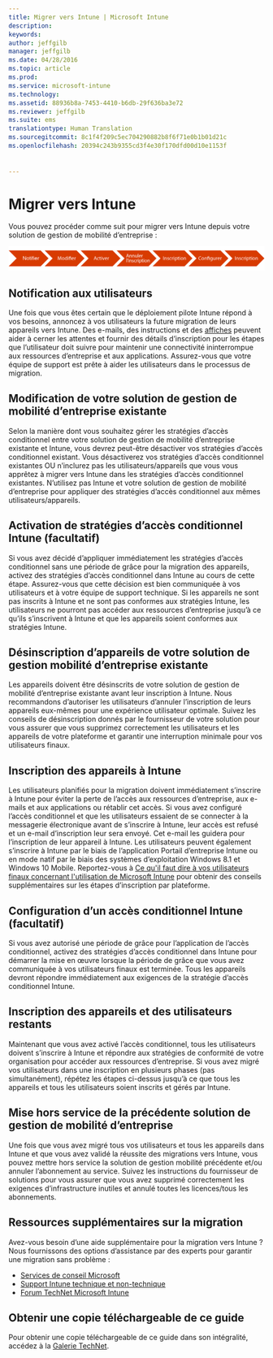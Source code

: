```yaml
---
title: Migrer vers Intune | Microsoft Intune
description: 
keywords: 
author: jeffgilb
manager: jeffgilb
ms.date: 04/28/2016
ms.topic: article
ms.prod: 
ms.service: microsoft-intune
ms.technology: 
ms.assetid: 88936b8a-7453-4410-b6db-29f636ba3e72
ms.reviewer: jeffgilb
ms.suite: ems
translationtype: Human Translation
ms.sourcegitcommit: 8c1f4f209c5ec704290882b8f6f71e0b1b01d21c
ms.openlocfilehash: 20394c243b9355cd3f4e30f170dfd00d10e1153f


---
```


# Migrer vers Intune


Vous pouvez procéder comme suit pour migrer vers Intune depuis votre solution de gestion de mobilité d’entreprise :

![Étapes de migration pour Intune](./media/migrate-intune-steps.png)

## Notification aux utilisateurs

Une fois que vous êtes certain que le déploiement pilote Intune répond à vos besoins, annoncez à vos utilisateurs la future migration de leurs appareils vers Intune. Des e-mails, des instructions et des [affiches](https://gallery.technet.microsoft.com/Intune-End-User-Enrollment-3a0c9b0c?WT.mc_id=Blog_Intune_General_PCIT) peuvent aider à cerner les attentes et fournir des détails d’inscription pour les étapes que l’utilisateur doit suivre pour maintenir une connectivité ininterrompue aux ressources d’entreprise et aux applications. Assurez-vous que votre équipe de support est prête à aider les utilisateurs dans le processus de migration.

## Modification de votre solution de gestion de mobilité d’entreprise existante

Selon la manière dont vous souhaitez gérer les stratégies d’accès conditionnel entre votre solution de gestion de mobilité d’entreprise existante et Intune, vous devrez peut-être désactiver vos stratégies d’accès conditionnel existant. Vous désactiverez vos stratégies d’accès conditionnel existantes OU n’inclurez pas les utilisateurs/appareils que vous vous apprêtez à migrer vers Intune dans les stratégies d’accès conditionnel existantes.  N’utilisez pas Intune et votre solution de gestion de mobilité d’entreprise pour appliquer des stratégies d’accès conditionnel aux mêmes utilisateurs/appareils.

## Activation de stratégies d’accès conditionnel Intune (facultatif)

Si vous avez décidé d’appliquer immédiatement les stratégies d’accès conditionnel sans une période de grâce pour la migration des appareils, activez des stratégies d’accès conditionnel dans Intune au cours de cette étape.  Assurez-vous que cette décision est bien communiquée à vos utilisateurs et à votre équipe de support technique.  Si les appareils ne sont pas inscrits à Intune et ne sont pas conformes aux stratégies Intune, les utilisateurs ne pourront pas accéder aux ressources d’entreprise jusqu’à ce qu’ils s’inscrivent à Intune et que les appareils soient conformes aux stratégies Intune.

## Désinscription d’appareils de votre solution de gestion mobilité d’entreprise existante

Les appareils doivent être désinscrits de votre solution de gestion de mobilité d’entreprise existante avant leur inscription à Intune. Nous recommandons d’autoriser les utilisateurs d’annuler l’inscription de leurs appareils eux-mêmes pour une expérience utilisateur optimale.  Suivez les conseils de désinscription donnés par le fournisseur de votre solution pour vous assurer que vous supprimez correctement les utilisateurs et les appareils de votre plateforme et garantir une interruption minimale pour vos utilisateurs finaux.

## Inscription des appareils à Intune

Les utilisateurs planifiés pour la migration doivent immédiatement s’inscrire à Intune pour éviter la perte de l’accès aux ressources d’entreprise, aux e-mails et aux applications ou rétablir cet accès. Si vous avez configuré l’accès conditionnel et que les utilisateurs essaient de se connecter à la messagerie électronique avant de s’inscrire à Intune, leur accès est refusé et un e-mail d’inscription leur sera envoyé. Cet e-mail les guidera pour l’inscription de leur appareil à Intune.  Les utilisateurs peuvent également s’inscrire à Intune par le biais de l’application Portail d’entreprise Intune ou en mode natif par le biais des systèmes d’exploitation Windows 8.1 et Windows 10 Mobile. Reportez-vous à [Ce qu'il faut dire à vos utilisateurs finaux concernant l'utilisation de Microsoft Intune](what-to-tell-your-end-users-about-using-microsoft-intune.md) pour obtenir des conseils supplémentaires sur les étapes d’inscription par plateforme.

## Configuration d’un accès conditionnel Intune (facultatif)

Si vous avez autorisé une période de grâce pour l’application de l’accès conditionnel, activez des stratégies d’accès conditionnel dans Intune pour démarrer la mise en œuvre lorsque la période de grâce que vous avez communiquée à vos utilisateurs finaux est terminée. Tous les appareils devront répondre immédiatement aux exigences de la stratégie d’accès conditionnel Intune.

## Inscription des appareils et des utilisateurs restants

Maintenant que vous avez activé l’accès conditionnel, tous les utilisateurs doivent s’inscrire à Intune et répondre aux stratégies de conformité de votre organisation pour accéder aux ressources d’entreprise. Si vous avez migré vos utilisateurs dans une inscription en plusieurs phases (pas simultanément), répétez les étapes ci-dessus jusqu’à ce que tous les appareils et tous les utilisateurs soient inscrits et gérés par Intune.

## Mise hors service de la précédente solution de gestion de mobilité d’entreprise

Une fois que vous avez migré tous vos utilisateurs et tous les appareils dans Intune et que vous avez validé la réussite des migrations vers Intune, vous pouvez mettre hors service la solution de gestion mobilité précédente et/ou annuler l’abonnement au service. Suivez les instructions du fournisseur de solutions pour vous assurer que vous avez supprimé correctement les exigences d’infrastructure inutiles et annulé toutes les licences/tous les abonnements.

## Ressources supplémentaires sur la migration

Avez-vous besoin d’une aide supplémentaire pour la migration vers Intune ? Nous fournissons des options d’assistance par des experts pour garantir une migration sans problème :

<!--- - [Microsoft Intune Onboarding](/em/solutions/fasttrack-center-benefit-for-enterprise-mobility-suite-ems)--->
- [Services de conseil Microsoft](https://www.microsoft.com/en-us/microsoftservices/default.aspx)
- [Support Intune technique et non-technique](/intune/troubleshoot/how-to-get-support-for-microsoft-intune)
- [Forum TechNet Microsoft Intune](https://social.technet.microsoft.com/Forums/en-US/home?forum=microsoftintuneprod)

## Obtenir une copie téléchargeable de ce guide

Pour obtenir une copie téléchargeable de ce guide dans son intégralité, accédez à la [Galerie TechNet](https://gallery.technet.microsoft.com/Migrating-to-Intune-ea439387).



<!--HONumber=Jul16_HO3-->


